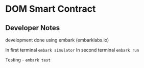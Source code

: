 # DOM Smart Contract

## Developer Notes
development done using embark (embarklabs.io)

In first terminal `embark simulator`
In second terminal `embark run`

Testing - `embark test`

